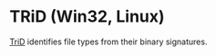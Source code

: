 # TRiD (Win32, Linux)

[TriD](https://www.mark0.net/soft-trid-e.html) identifies file types from their binary signatures.